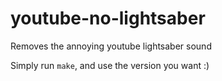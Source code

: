 # youtube-no-lightsaber
Removes the annoying youtube lightsaber sound

Simply run `make`, and use the version you want :)